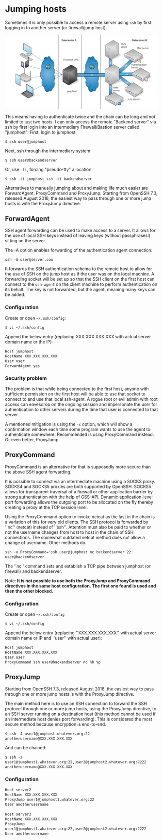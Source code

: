 # Jumping hosts

Sometimes it is only possible to access a remote server using `ssh` by first logging in to another server (or firewall/jump host). 

![SSH infra](../../_static/images/infra.png)

This means having to authenticate twice and the chain can be long and not limited to just two hosts. I can only access 
the remote "Backend server" via ssh by first login into an intermediary Firewall/Bastion server called "jumphost". 
First, login to jumphost:

    $ ssh user@jumphost

Next, ssh through the intermediary system:

    $ ssh user@backendserver

Or, use `-tt`, forcing "pseudo-tty" allocation:

    $ ssh -tt jumphost ssh -tt backendserver

Alternatives to manually jumping about and making life much easier are ForwardAgent, ProxyCommand and ProxyJump. 
Starting from OpenSSH 7.3, released August 2016, the easiest way to pass through one or more jump hosts is with the 
ProxyJump directive.

## ForwardAgent

SSH agent forwarding can be used to make access to a server. It allows for the use of local SSH keys instead of 
leaving keys (without passphrases!) sitting on the server.

The -A option enables forwarding of the authentication agent connection:

    ssh -A user@server.com 

It forwards the SSH authentication schema to the remote host to allow for the use of SSH on the jump host as if the user was on the local machine. A forwarding socket will be set up so that the SSH client on the first host can connect to the `ssh-agent` on the client machine to perform authentication on its behalf. The key is not forwarded, but the agent, meaning many keys can be added.

### Configuration

Create or open `~/.ssh/config`:

    $ vi ~/.ssh/config

Append the below entry (replacing XXX.XXX.XXX.XXX with actual server domain name or the IP):

    Host jumphost
    HostName XXX.XXX.XXX.XXX
    User user
    ForwardAgent yes

### Security problem

The problem is that while being connected to the first host, anyone with sufficient permission on the first host will be able to use that socket to connect to and use that local ssh-agent. A rogue root or evil admin with root access can eavesdrop on the ongoing session and impersonate the user for authentication to other servers during the time that user is connected to that server.

A mentioned mitigation is using the `-c` option, which will show a confirmation window each time some program wants to use the agent to authenticate somewhere. Recommended is using ProxyCommand instead. Or even better, ProxyJump.

## ProxyCommand

ProxyCommand is an alternative for that is supposedly more secure than the above SSH agent forwarding.

It is possible to connect via an intermediate machine using a SOCKS proxy. SOCKS4 and SOCKS5 proxies are both supported by OpenSSH. SOCKS5 allows for transparent traversal of a firewall or other application barrier by strong authentication with the help of GSS-API. Dynamic application-level port forwarding allows the outgoing port to be allocated on the fly thereby creating a proxy at the TCP session level.

Using the ProxyCommand option to invoke netcat as the last in the chain is a variation of this for very old clients. The SSH protocol is forwarded by ''nc'' (netcat) instead of ''ssh''. Attention must also be paid to whether or not the username changes from host to host in the chain of SSH connections. The somewhat outdated netcat method does not allow a change of username. Other methods do. 

    ssh -o ProxyCommand='ssh user@jumphost nc backendserver 22' user@backendserver

The ''nc'' command sets and establish a TCP pipe between jumphost (or firewall) and backendserver.

Note: **It is not possible to use both the ProxyJump and ProxyCommand directives in the same host configuration. The first one found is used and then the other blocked.**  

### Configuration

Create or open `~/.ssh/config`

    $ vi ~/.ssh/config

Append the below entry (replacing ''XXX.XXX.XXX.XXX'' with actual server domain name or IP and ''user'' with actual user):

    Host jumphost
    HostName XXX.XXX.XXX.XXX
    User user
    ProxyCommand ssh user@backendserver nc %h %p

## ProxyJump

Starting from OpenSSH 7.3, released August 2016, the easiest way to pass through one or more jump hosts is with the ProxyJump directive.

The main method here is to use an SSH connection to forward the SSH protocol through one or more jump hosts, using the ProxyJump directive, to an SSH server running on a destination host (this method cannot be used if an intermediate host denies port forwarding). This is considered the most secure method because encryption is end-to-end.

    $ ssh -J user1@jumphost.whatever.org:22 anotherusername@XXX.XXX.XXX.XXX

And can be chained:

    $ ssh -J user1@jumphost1.whatever.org:22,user2@jumphost2.whatever.org:2222 anotherusername@XXX.XXX.XXX.XXX

### Configuration

    Host server2
    HostName XXX.XXX.XXX.XXX
    ProxyJump user1@jumphost1.whatever.org:22
    User anotherusername

    Host server3
    HostName XXX.XXX.XXX.XXX
    ProxyJump user1@jumphost1.whatever.org:22,user2@jumphost2.whatever.org:2222
    User anotherusername
